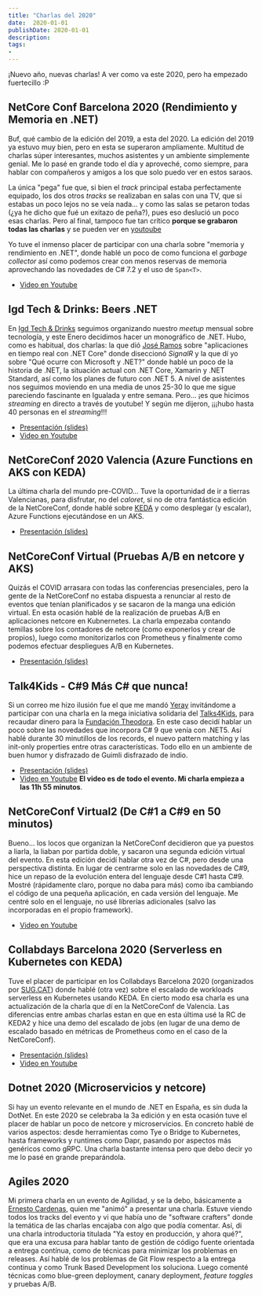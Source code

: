 ```yaml
---
title: "Charlas del 2020"
date:  2020-01-01
publishDate: 2020-01-01
description:
tags:
-
---
```


¡Nuevo año, nuevas charlas! A ver como va este 2020, pero ha empezado fuertecillo :P

## NetCore Conf Barcelona 2020 (Rendimiento y Memoria en .NET)

Buf, qué cambio de la edición del 2019, a esta del 2020. La edición del 2019 ya estuvo muy bien, pero en esta se superaron ampliamente. Multitud de charlas súper interesantes, muchos asistentes y un ambiente simplemente genial. Me lo pasé en grande todo el día y aproveché, como siempre, para hablar con compañeros y amigos a los que solo puedo ver en estos saraos.

La única "pega" fue que, si bien el _track_ principal estaba perfectamente equipado, los dos otros _tracks_ se realizaban en salas con una TV, que si estabas un poco lejos no se veía nada... y como las salas se petaron todas (¿ya he dicho que fué un exitazo de peña?), pues eso deslució un poco esas charlas. Pero al final, tampoco fue tan crítico **porque se grabaron todas las charlas** y se pueden ver en [youtoube](https://www.youtube.com/playlist?list=PLbNXjE8OQW5waMf1tZC_8MMHYFlU8CePt)

Yo tuve el inmenso placer de participar con una charla sobre "memoria y rendimiento en .NET", donde hablé un poco de como funciona el _garbage collector_ así como podemos crear con menos reservas de memoria aprovechando las novedades de C# 7.2 y el uso de `Span<T>`. 

* [Video en Youtube](https://www.youtube.com/watch?v=Vl9A28rTlHk&list=PLbNXjE8OQW5waMf1tZC_8MMHYFlU8CePt)

## Igd Tech & Drinks: Beers .NET

En [Igd Tech & Drinks](https://www.meetup.com/IGD-Tech-Drinks/) seguimos organizando nuestro _meetup_ mensual sobre tecnología, y este Enero decidimos hacer un monográfico de .NET. Hubo, como es habitual, dos charlas: la que dió [José Ramos](https://twitter.com/jrsrubio) sobre "aplicaciones en tiempo real con .NET Core" donde diseccionó _SignalR_ y la que dí yo sobre "Qué ocurre con Microsoft y .NET?" donde hablé un poco de la historia de .NET, la situación actual con .NET Core, Xamarin y .NET Standard, así como los planes de futuro con .NET 5. A nivel de asistentes nos seguimos moviendo en una media de unos 25-30 lo que me sigue pareciendo fascinante en Igualada y entre semana. Pero... ¡es que hicimos _streaming_ en directo a través de youtube! Y según me dijeron, ¡¡¡hubo hasta 40 personas en el _streaming_!!! 

* [Presentación (slides)](https://www.slideshare.net/eduardtomas/net-memoria-y-rendimiento)
* [Video en Youtube](https://www.youtube.com/watch?v=s5CYovwahs8)

## NetCoreConf 2020 Valencia (Azure Functions en AKS con KEDA)

La última charla del mundo pre-COVID... Tuve la oportunidad de ir a tierras Valencianas, para disfrutar, no del _caloret_, si no de otra fantástica edición de la NetCoreConf, donde hablé sobre [KEDA](https://keda.sh/) y como desplegar (y escalar), Azure Functions ejecutándose en un AKS.

* [Presentación (slides)](https://www.slideshare.net/eduardtomas/keda-o-como-convertir-kubernetess-en-serverless)

## NetCoreConf Virtual (Pruebas A/B en netcore y AKS)

Quizás el COVID arrasara con todas las conferencias presenciales, pero la gente de la NetCoreConf no estaba dispuesta a renunciar al resto de eventos que tenían planificados y se sacaron de la manga una edición virtual. En esta ocasión hablé de la realización de pruebas A/B en aplicaciones netcore en Kubnernetes. La charla empezaba contando temillas sobre los contadores de netcore (como exponerlos y crear de propios), luego como monitorizarlos con Prometheus y finalmente como podemos efectuar despliegues A/B en Kubernetes.

* [Presentación (slides)](https://www.youtube.com/watch?v=X5IGy8jnvWs&list=PLbNXjE8OQW5yDOm0X7J84mvNROgBi4vJ7&index=2)

## Talk4Kids - C#9 Más C# que nunca!

Si un correo me hizo ilusión fue el que me mandó [Yeray](https://twitter.com/JosueYeray) invitándome a participar con una charla en la mega iniciativa solidaria del [Talks4Kids](https://www.talks4kids.com/), para recaudar dinero para la [Fundación Theodora](https://es.theodora.org/). En este caso decidí hablar un poco sobre las novedades que incorpora C# 9 que venía con .NET5. Así hablé durante 30 minutillos de los records, el nuevo pattern matching y las init-only properties entre otras características. Todo ello en un ambiente de buen humor y disfrazado de Guimli disfrazado de indio.

* [Presentación (slides)](https://www.slideshare.net/eduardtomas/c9-ms-c-que-nunca)
* [Video en Youtube](https://www.youtube.com/watch?v=W-3xkCkr3Xs) **El video es de todo el evento. Mi charla empieza a las 11h 55 minutos**.

## NetCoreConf Virtual2 (De C#1 a C#9 en 50 minutos)

Bueno... los locos que organizan la NetCoreConf decidieron que ya puestos a liarla, la liaban por partida doble, y sacaron una segunda edición virtual del evento. En esta edición decidí hablar otra vez de C#, pero desde una perspectiva distinta. En lugar de centrarme solo en las novedades de C#9, hice un repaso de la evolución entera del lenguaje desde C#1 hasta C#9. Mostré (rápidamente claro, porque no daba para más) como iba cambiando el código de una pequeña aplicación, en cada versión del lenguaje. Me centré solo en el lenguaje, no usé librerías adicionales (salvo las incorporadas en el propio framework).

* [Video en Youtube](https://www.youtube.com/watch?v=DOo2tETASAI&list=PLbNXjE8OQW5xSWKTEyks5sxVnOoNshUJi&index=7)
 
## Collabdays Barcelona 2020 (Serverless en Kubernetes con KEDA)

Tuve el placer de participar en los Collabdays Barcelona 2020 (organizados por [SUG.CAT](https://twitter.com/SUG_Cat)) donde hablé (otra vez) sobre el escalado de workloads serverless en Kubernetes usando KEDA. En cierto modo esa charla es una actualización de la charla que dí en la NetCoreConf de Valencia. Las diferencias entre ambas charlas estan en que en esta última usé la RC de KEDA2 y hice una demo del escalado de jobs (en lugar de una demo de escalado basado en métricas de Prometheus como en el caso de la NetCoreConf).

* [Presentación (slides)](https://www.slideshare.net/eduardtomas/collabdays-2020-barcelona-serverless-kubernetes-with-keda)
* [Video en Youtube](https://www.youtube.com/watch?v=J0VOI87vkIA&list=PL3WyXivtnoNM0hwVuQ8GfD6eG6OlAt-iq&index=14)

## Dotnet 2020 (Microservicios y netcore)

Si hay un evento relevante en el mundo de .NET en España, es sin duda la DotNet. En este 2020 se celebraba la 3a edición y en esta ocasión tuve el placer de hablar un poco de netcore y microservicios. En concreto hablé de varios aspectos: desde herramientas como Tye o Bridge to Kubernetes, hasta frameworks y runtimes como Dapr, pasando por aspectos más genéricos como gRPC. Una charla bastante intensa pero que debo decir yo me lo pasé en grande preparándola.

## Agiles 2020

Mi primera charla en un evento de Agilidad, y se la debo, básicamente a [Ernesto Cardenas](https://twitter.com/fisica3), quien me "animó" a presentar una charla. Estuve viendo todos los tracks del evento y vi que había uno de "software crafters" donde la temática de las charlas encajaba con algo que podía comentar. Así, di una charla introductoria titulada "Ya estoy en producción, y ahora qué?", que era una excusa para hablar tanto de gestión de código fuente orientada a entrega contínua, como de técnicas para minimizar los problemas en releases. Así hablé de los problemas de Git Flow respecto a la entrega contínua y como Trunk Based Development los soluciona. Luego comenté técnicas como blue-green deployment, canary deployment, _feature toggles_ y pruebas A/B.
